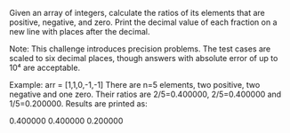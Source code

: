 Given an array of integers, calculate the ratios of its elements that are positive, negative, and zero. Print the decimal value of each fraction on a new line with places after the decimal.

Note: This challenge introduces precision problems. The test cases are scaled to six decimal places, though answers with absolute error of up to 10⁴ are acceptable.

Example:
arr = [1,1,0,-1,-1]
There are n=5 elements, two positive, two negative and one zero. Their ratios are 2/5=0.400000, 2/5=0.400000 and 1/5=0.200000. Results are printed as:

0.400000
0.400000
0.200000
